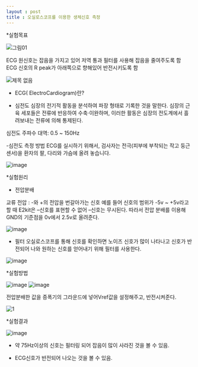 ```yaml
---
layout : post
title : 오실로스코프를 이용한 생체신호 측정
---
```


*실험목표




![그림01](https://user-images.githubusercontent.com/78638160/151104759-5e44ecd7-6f70-4b2a-afd2-88ccc6382307.jpg)

ECG 원신호는 잡음을 가지고 있어 저역 통과 필터를 사용해 잡음을 줄여주도록 함
ECG 신호의 R peak가 아래쪽으로 향해있어 반전시키도록 함
 
 
 
![제목 없음](https://user-images.githubusercontent.com/78638160/151104826-726e3ea4-015c-4338-9ee8-8f6ea5cabb5c.png)












* ECG( ElectroCardiogram)란?

* 심전도
심장의 전기적 활동을 분석하여 파장 형태로 기록한 것을 말한다. 심장의 근육 세포들은 전류에 반응하여 수축·이완하며, 이러한 활동은 심장의 전도계에서 흘려보내는 전류에 의해 통제된다.
                                                                                                
심전도 주파수 대역: 0.5 ~ 150Hz

-심전도 측정 방법
ECG를 실시하기 위해서, 검사자는 전극(피부에 부착되는 작고 둥근 센서)을 환자의 팔, 다리와 가슴에 올려 놓습니다.

![image](https://user-images.githubusercontent.com/78638160/151104837-12b2b43a-e4d0-4b21-93d9-eaf8d4e78870.png)











*실험원리
- 전압분배

교류 전압 : -와 +의 전압을 번갈아가는 신호
예를 들어 신호의 범위가 -5v ~ +5v라고 할 때
E2kit은 –신호를 표현할 수 없어 –신호는 무시된다.
따라서 전압 분배를 이용해 GND의 기준점을 0v에서 2.5v로 올려준다.

![image](https://user-images.githubusercontent.com/78638160/151105017-9af51ccd-39dc-4d15-b934-e59de32e5f1f.png)


- 필터
오실로스코프를 통해 신호를 확인하면
노이즈 신호가 많이 나타나고 신호가 반전되어 나와
원하는 신호를 얻어내기 위해 필터를 사용한다.

![image](https://user-images.githubusercontent.com/78638160/151105024-f297377b-d27c-4256-800a-05212759d58a.png)









*실험방법

![image](https://user-images.githubusercontent.com/78638160/151105068-1f273127-555f-46d6-9ada-8ac5fc07c550.png)
![image](https://user-images.githubusercontent.com/78638160/151105075-4883359b-3158-4e53-99b9-c5753d8448b0.png)

전압분배한 값을 증폭기의 그라운드에 넣어Vref값을 설정해주고, 반전시켜준다.

![1](https://user-images.githubusercontent.com/78638160/151105170-d66e5095-55e9-4073-9037-47e7b1ccb31a.png)













*실험결과

![image](https://user-images.githubusercontent.com/78638160/151105196-283aae50-8856-4fce-97e4-c351c40d27dd.png)


- 약 75Hz이상의 신호는 필터링 되어 잡음이 많이 사라진 것을 볼 수 있음.

- ECG신호가 반전되어 나오는 것을 볼 수 있음. 
 
